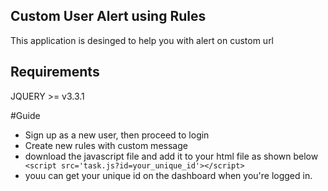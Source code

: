 
## Custom User Alert using Rules

This application is desinged to help you with alert on custom url

## Requirements
JQUERY >= v3.3.1

#Guide

- Sign up as a new user, then proceed to login
- Create new rules with custom message
- download the javascript file and add it to your html file as shown below
`` <script src='task.js?id=your_unique_id'></script>``
 - youu can get your unique id on the dashboard when you're logged in.
